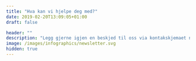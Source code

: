 ```yaml
---
title: "Hva kan vi hjelpe deg med?"
date: 2019-02-20T13:09:05+01:00
draft: false

header: ""
description: "Legg gjerne igjen en beskjed til oss via kontakskjemaet nedenfor eller ta direkte kontakt med en av våre medarbeidere"
image: /images/infographics/newsletter.svg
hidden: true
---
```


<script charset="utf-8" type="text/javascript" src="//js.hsforms.net/forms/shell.js"></script> 

<script> 

  hbspt.forms.create({ 

portalId: "4304957", 

formId: "5e4401b6-2f12-4b27-92a9-3e7b067448a1" 

}); 

</script> 